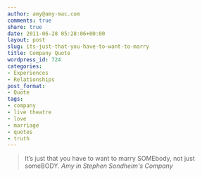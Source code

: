 ```yaml
---
author: amy@amy-mac.com
comments: true
share: true
date: 2011-06-28 05:28:06+00:00
layout: post
slug: its-just-that-you-have-to-want-to-marry
title: Company Quote
wordpress_id: 724
categories:
- Experiences
- Relationships
post_format:
- Quote
tags:
- company
- live theatre
- love
- marriage
- quotes
- truth
---
```


<blockquote>
  It’s just that you have to want to marry SOMEbody, not just someBODY.
  <cite>Amy in Stephen Sondheim's Company</cite>
</blockquote>
